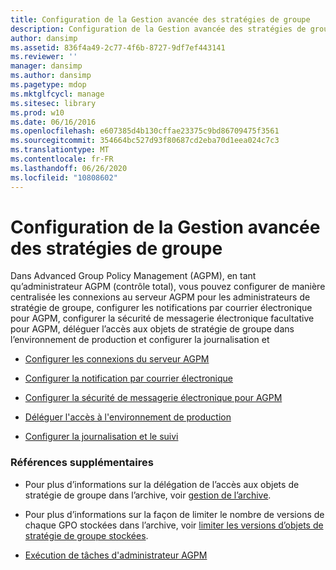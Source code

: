 ```yaml
---
title: Configuration de la Gestion avancée des stratégies de groupe
description: Configuration de la Gestion avancée des stratégies de groupe
author: dansimp
ms.assetid: 836f4a49-2c77-4f6b-8727-9df7ef443141
ms.reviewer: ''
manager: dansimp
ms.author: dansimp
ms.pagetype: mdop
ms.mktglfcycl: manage
ms.sitesec: library
ms.prod: w10
ms.date: 06/16/2016
ms.openlocfilehash: e607385d4b130cffae23375c9bd86709475f3561
ms.sourcegitcommit: 354664bc527d93f80687cd2eba70d1eea024c7c3
ms.translationtype: MT
ms.contentlocale: fr-FR
ms.lasthandoff: 06/26/2020
ms.locfileid: "10808602"
---
```

# Configuration de la Gestion avancée des stratégies de groupe


Dans Advanced Group Policy Management (AGPM), en tant qu’administrateur AGPM (contrôle total), vous pouvez configurer de manière centralisée les connexions au serveur AGPM pour les administrateurs de stratégie de groupe, configurer les notifications par courrier électronique pour AGPM, configurer la sécurité de messagerie électronique facultative pour AGPM, déléguer l’accès aux objets de stratégie de groupe dans l’environnement de production et configurer la journalisation et

-   [Configurer les connexions du serveur AGPM](configure-agpm-server-connections-agpm30ops.md)

-   [Configurer la notification par courrier électronique](configure-e-mail-notification-agpm30ops.md)

-   [Configurer la sécurité de messagerie électronique pour AGPM](configure-e-mail-security-for-agpm-agpm30ops.md)

-   [Déléguer l'accès à l'environnement de production](delegate-access-to-the-production-environment-agpm30ops.md)

-   [Configurer la journalisation et le suivi](configure-logging-and-tracing-agpm30ops.md)

### Références supplémentaires

-   Pour plus d’informations sur la délégation de l’accès aux objets de stratégie de groupe dans l’archive, voir [gestion de l’archive](managing-the-archive.md).

-   Pour plus d’informations sur la façon de limiter le nombre de versions de chaque GPO stockées dans l’archive, voir [limiter les versions d’objets de stratégie de groupe stockées](limit-the-gpo-versions-stored-agpm30ops.md).

-   [Exécution de tâches d'administrateur AGPM](performing-agpm-administrator-tasks-agpm30ops.md)

 

 





